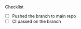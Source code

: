 <!--
Thank you for the pull request. This repo's testing mechanism requires that the commit be pushed to
a branch on nwb-extensions/nwb-extensions-webservices. This is to ensure that there's a GH_TOKEN variable
to test the commenting of the linter and command bot.

If you have push access to this repo, please push directly to a branch in this repo and create
a PR from that branch

If you do not have push access to this repo, create a PR from your fork's branch and ask the
nwb-extensions/core team to push your commits to a branch on this repo
-->

Checklist
* [ ] Pushed the branch to main repo
* [ ] CI passed on the branch
